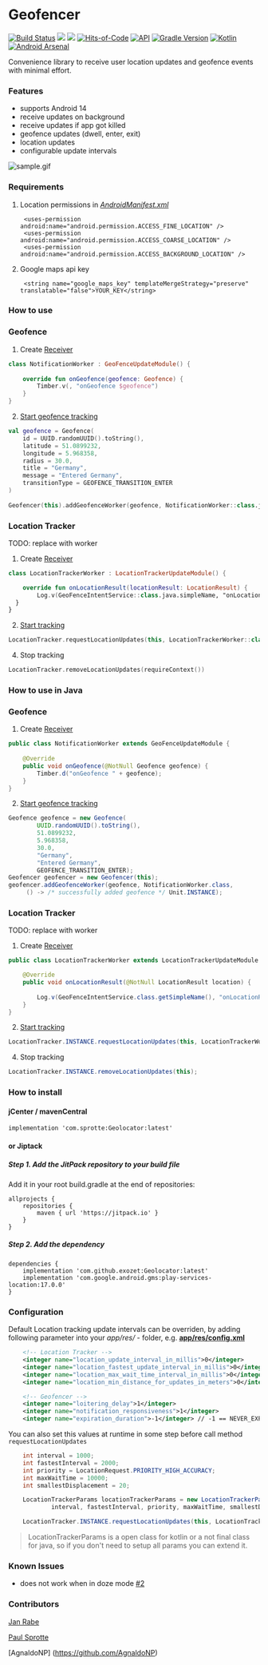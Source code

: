 # Geofencer 
[![Build Status](https://app.bitrise.io/app/62c5e7d6d14d57dd/status.svg?token=i0sTxq2L3WeD26_b77uA5A)](https://app.bitrise.io/app/62c5e7d6d14d57dd) [![](https://jitpack.io/v/kibotu/Geolocator.svg)](https://jitpack.io/#kibotu/Geolocator)
[![](https://jitpack.io/v/exozet/Geolocator/month.svg)](https://jitpack.io/#exozet/Geolocator) [![Hits-of-Code](https://hitsofcode.com/github/exozet/Geolocator)](https://hitsofcode.com/view/github/exozet/Geolocator)
[![API](https://img.shields.io/badge/API-16%2B-brightgreen.svg?style=flat)](https://android-arsenal.com/api?level=15) [![Gradle Version](https://img.shields.io/badge/gradle-8.5-green.svg)](https://docs.gradle.org/current/release-notes) [![Kotlin](https://img.shields.io/badge/kotlin-1.9.21-green.svg)](https://kotlinlang.org/) [![Android Arsenal](https://img.shields.io/badge/Android%20Arsenal-Geolocator-brightgreen.svg?style=flat)](https://android-arsenal.com/details/1/7860)

Convenience library to receive user location updates and geofence events with minimal effort.

### Features

- supports Android 14
- receive updates on background
- receive updates if app got killed
- geofence updates (dwell, enter, exit)
- location updates
- configurable update intervals

![sample.gif](sample.gif)
     
### Requirements

1. Location permissions in [*AndroidManifest.xml*](app/src/main/AndroidManifest.xml#L5-L9)

	    <uses-permission android:name="android.permission.ACCESS_FINE_LOCATION" />
   	 	<uses-permission android:name="android.permission.ACCESS_COARSE_LOCATION" />
   	 	<uses-permission android:name="android.permission.ACCESS_BACKGROUND_LOCATION" />
   	 	
2. Google maps api key

		<string name="google_maps_key" templateMergeStrategy="preserve" translatable="false">YOUR_KEY</string>
	
### How to use

### Geofence

1. Create [Receiver](app/src/main/kotlin/com/sprotte/geolocator/demo/kotlin/NotificationWorker.kt)

```kotlin
class NotificationWorker : GeoFenceUpdateModule() {
	
    override fun onGeofence(geofence: Geofence) {
    	Timber.v(, "onGeofence $geofence")
    }
}
```

2. [Start geofence tracking](app/src/main/java/com/sprotte/geolocator/demo/kotlin/MainActivity.kt#L30-L39)

```kotlin
val geofence = Geofence(
    id = UUID.randomUUID().toString(),
    latitude = 51.0899232,
    longitude = 5.968358,
    radius = 30.0,
    title = "Germany",
    message = "Entered Germany",
    transitionType = GEOFENCE_TRANSITION_ENTER
)
    
Geofencer(this).addGeofenceWorker(geofence, NotificationWorker::class.java) { /* successfully added geofence */ }
```
### Location Tracker
TODO: replace with worker
1. Create [Receiver](app/src/main/java/com/sprotte/geolocator/demo/kotlin/LocationTrackerWorker.kt)

```kotlin
class LocationTrackerWorker : LocationTrackerUpdateModule() {

	override fun onLocationResult(locationResult: LocationResult) {  
		Log.v(GeoFenceIntentService::class.java.simpleName, "onLocationResult $location")
  }
}
```

2. [Start tracking](app/src/main/java/com/sprotte/geolocator/demo/kotlin/MainActivity.kt#L44-L45)

```kotlin
LocationTracker.requestLocationUpdates(this, LocationTrackerWorker::class.java)
```

4. Stop tracking

```kotlin
LocationTracker.removeLocationUpdates(requireContext())
```

### How to use in Java

### Geofence

1. Create [Receiver](app/src/main/java/com/sprotte/geolocator/demo/java/NotificationWorker.java)

```java
public class NotificationWorker extends GeoFenceUpdateModule {
	
	@Override
	public void onGeofence(@NotNull Geofence geofence) {
    	Timber.d("onGeofence " + geofence);
   	}
}
```

2. [Start geofence tracking](app/src/main/java/com/sprotte/geolocator/demo/java/AddGeoFenceActivity.java#L47-L56)

```java
Geofence geofence = new Geofence(
        UUID.randomUUID().toString(),
        51.0899232,
        5.968358,
        30.0,
        "Germany",
        "Entered Germany",
        GEOFENCE_TRANSITION_ENTER);
Geofencer geofencer = new Geofencer(this);
geofencer.addGeofenceWorker(geofence, NotificationWorker.class,
   	 () -> /* successfully added geofence */ Unit.INSTANCE);        	 
```
### Location Tracker

TODO: replace with worker

1. Create [Receiver](app/src/main/java/com/sprotte/geolocator/demo/java/LocationTrackerWorker.java)

```java
public class LocationTrackerWorker extends LocationTrackerUpdateModule {

    @Override
    public void onLocationResult(@NotNull LocationResult location) {
	
        Log.v(GeoFenceIntentService.class.getSimpleName(), "onLocationResult " + location);		        );
    }
}
```

2. [Start tracking](https://github.com/exozet/Geolocator/blob/master/app/src/main/java/com/sprotte/geolocator/demo/java/AddGeoFenceActivity.java#L65-L68)

```java
LocationTracker.INSTANCE.requestLocationUpdates(this, LocationTrackerWorker.class);
```

4. Stop tracking

```java
LocationTracker.INSTANCE.removeLocationUpdates(this);
```

### How to install

#### jCenter / mavenCentral

	implementation 'com.sprotte:Geolocator:latest'

#### or Jiptack

##### Step 1. Add the JitPack repository to your build file

Add it in your root build.gradle at the end of repositories:

	allprojects {
		repositories {
			maven { url 'https://jitpack.io' }
		}
	}
##### Step 2. Add the dependency

	dependencies {
		implementation 'com.github.exozet:Geolocator:latest'
		implementation 'com.google.android.gms:play-services-location:17.0.0'
	}

### Configuration

Default Location tracking update intervals can be overriden, by adding following parameter into your _app/res/_ - folder, e.g. [**app/res/config.xml**](app/src/main/res/values/config.xml#L4-L7)

``` xml
    <!-- Location Tracker -->
    <integer name="location_update_interval_in_millis">0</integer>
    <integer name="location_fastest_update_interval_in_millis">0</integer>
    <integer name="location_max_wait_time_interval_in_millis">0</integer>
    <integer name="location_min_distance_for_updates_in_meters">0</integer>

    <!-- Geofencer -->
    <integer name="loitering_delay">1</integer>
    <integer name="notification_responsiveness">1</integer>
    <integer name="expiration_duration">-1</integer> // -1 == NEVER_EXPIRE
```

You can also set this values at runtime in some step before call method `requestLocationUpdates`

``` java
    int interval = 1000;
    int fastestInterval = 2000;
    int priority = LocationRequest.PRIORITY_HIGH_ACCURACY;
    int maxWaitTime = 10000;
    int smallestDisplacement = 20;

    LocationTrackerParams locationTrackerParams = new LocationTrackerParams(
            interval, fastestInterval, priority, maxWaitTime, smallestDisplacement);

    LocationTracker.INSTANCE.requestLocationUpdates(this, LocationTrackerService.class, locationTrackerParams);
```
> LocationTrackerParams is a open class for kotlin or a not final class for java, so if you don't need to setup all params you can extend it.

### Known Issues

- does not work when in doze mode [#2](https://github.com/exozet/Geolocator/issues/2)


### Contributors

[Jan Rabe](jan.rabe@exozet.com)

[Paul Sprotte](paul.sprotte@exozet.com)

[AgnaldoNP] (https://github.com/AgnaldoNP)
